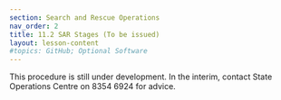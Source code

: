 ```yaml
---
section: Search and Rescue Operations
nav_order: 2
title: 11.2 SAR Stages (To be issued)
layout: lesson-content
#topics: GitHub; Optional Software
---
```



This procedure is still under development. In the interim, contact State Operations Centre on 8354 6924 for advice.